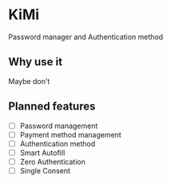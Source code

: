 # KiMi
Password manager and Authentication method
## Why use it
Maybe don't
## Planned features
- [ ] Password management
- [ ] Payment method management
- [ ] Authentication method
- [ ] Smart Autofill
- [ ] Zero Authentication
- [ ] Single Consent
